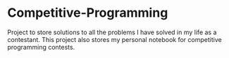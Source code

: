 # Competitive-Programming
Project to store solutions to all the problems I have solved in my life as a contestant. This project also stores my personal notebook for competitive programming contests.
